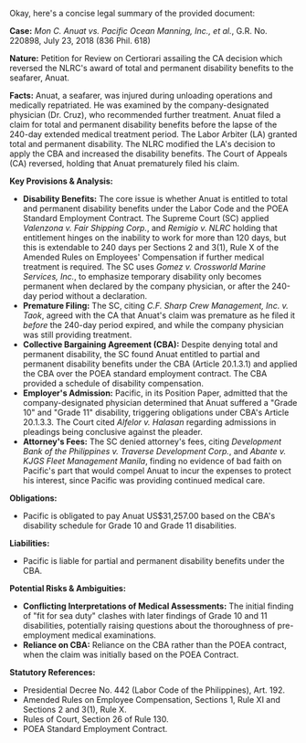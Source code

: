 Okay, here's a concise legal summary of the provided document:

**Case:** *Mon C. Anuat vs. Pacific Ocean Manning, Inc., et al.*, G.R. No. 220898, July 23, 2018 (836 Phil. 618)

**Nature:** Petition for Review on Certiorari assailing the CA decision which reversed the NLRC's award of total and permanent disability benefits to the seafarer, Anuat.

**Facts:** Anuat, a seafarer, was injured during unloading operations and medically repatriated. He was examined by the company-designated physician (Dr. Cruz), who recommended further treatment. Anuat filed a claim for total and permanent disability benefits before the lapse of the 240-day extended medical treatment period. The Labor Arbiter (LA) granted total and permanent disability. The NLRC modified the LA's decision to apply the CBA and increased the disability benefits. The Court of Appeals (CA) reversed, holding that Anuat prematurely filed his claim.

**Key Provisions & Analysis:**

*   **Disability Benefits:** The core issue is whether Anuat is entitled to total and permanent disability benefits under the Labor Code and the POEA Standard Employment Contract. The Supreme Court (SC) applied *Valenzona v. Fair Shipping Corp.*, and *Remigio v. NLRC* holding that entitlement hinges on the inability to work for more than 120 days, but this is extendable to 240 days per Sections 2 and 3(1), Rule X of the Amended Rules on Employees' Compensation if further medical treatment is required. The SC uses *Gomez v. Crossworld Marine Services, Inc.*, to emphasize temporary disability only becomes permanent when declared by the company physician, or after the 240-day period without a declaration.
*   **Premature Filing:** The SC, citing *C.F. Sharp Crew Management, Inc. v. Taok*, agreed with the CA that Anuat's claim was premature as he filed it *before* the 240-day period expired, and while the company physician was still providing treatment.
*   **Collective Bargaining Agreement (CBA):** Despite denying total and permanent disability, the SC found Anuat entitled to partial and permanent disability benefits under the CBA (Article 20.1.3.1) and applied the CBA over the POEA standard employment contract. The CBA provided a schedule of disability compensation.
*   **Employer's Admission:** Pacific, in its Position Paper, admitted that the company-designated physician determined that Anuat suffered a "Grade 10" and "Grade 11" disability, triggering obligations under CBA's Article 20.1.3.3. The Court cited *Alfelor v. Halasan* regarding admissions in pleadings being conclusive against the pleader.
*   **Attorney's Fees:** The SC denied attorney's fees, citing *Development Bank of the Philippines v. Traverse Development Corp.*, and *Abante v. KJGS Fleet Management Manila*, finding no evidence of bad faith on Pacific's part that would compel Anuat to incur the expenses to protect his interest, since Pacific was providing continued medical care.

**Obligations:**

*   Pacific is obligated to pay Anuat US$31,257.00 based on the CBA's disability schedule for Grade 10 and Grade 11 disabilities.

**Liabilities:**

*   Pacific is liable for partial and permanent disability benefits under the CBA.

**Potential Risks & Ambiguities:**

*   **Conflicting Interpretations of Medical Assessments:** The initial finding of "fit for sea duty" clashes with later findings of Grade 10 and 11 disabilities, potentially raising questions about the thoroughness of pre-employment medical examinations.
*   **Reliance on CBA:** Reliance on the CBA rather than the POEA contract, when the claim was initially based on the POEA Contract.

**Statutory References:**

*   Presidential Decree No. 442 (Labor Code of the Philippines), Art. 192.
*   Amended Rules on Employee Compensation, Sections 1, Rule XI and Sections 2 and 3(1), Rule X.
*   Rules of Court, Section 26 of Rule 130.
*   POEA Standard Employment Contract.
